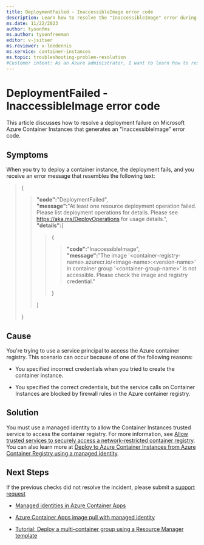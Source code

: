 ```yaml
---
title: DeploymentFailed - InaccessibleImage error code
description: Learn how to resolve the "InaccessibleImage" error during a deployment failure on Azure Container Instances.
ms.date: 11/22/2023
author: tysonfms
ms.author: tysonfreeman
editor: v-jsitser
ms.reviewer: v-leedennis
ms.service: container-instances
ms.topic: troubleshooting-problem-resolution
#Customer intent: As an Azure administrator, I want to learn how to resolve the "InaccessibleImage" error so that I can successfully deploy an image onto a container instance.
---
```

# DeploymentFailed - InaccessibleImage error code

This article discusses how to resolve a deployment failure on Microsoft Azure Container Instances that generates an "InaccessibleImage" error code.

## Symptoms

When you try to deploy a container instance, the deployment fails, and you receive an error message that resembles the following text:

> {
>
> > **"code":**"DeploymentFailed",  
> > **"message":**"At least one resource deployment operation failed. Please list deployment operations for details. Please see <https://aka.ms/DeployOperations> for usage details.",  
> > **"details":**\[
> >
> > > {
> > >
> > > > **"code":**"InaccessibleImage",  
> > > > **"message":**"The image '\<container-registry-name>.azurecr.io/\<image-name>:\<version-name>' in container group '\<container-group-name>' is not accessible. Please check the image and registry credential."
> > >
> > > }
> >
> > \]
>
> }

## Cause

You're trying to use a service principal to access the Azure container registry. This scenario can occur because of one of the following reasons:

- You specified incorrect credentials when you tried to create the container instance.

- You specified the correct credentials, but the service calls on Container Instances are blocked by firewall rules in the Azure container registry.

## Solution

You must use a managed identity to allow the Container Instances trusted service to access the container registry. For more information, see [Allow trusted services to securely access a network-restricted container registry](/azure/container-registry/allow-access-trusted-services#about-trusted-services). You can also learn more at [Deploy to Azure Container Instances from Azure Container Registry using a managed identity](/azure/container-instances/using-azure-container-registry-mi).

## Next Steps 
If the previous checks did not resolve the incident, please submit a [support request](https://portal.azure.com/#blade/Microsoft_Azure_Support/HelpAndSupportBlade/newsupportrequest) 

- [Managed identities in Azure Container Apps](/azure/container-apps/managed-identity)

- [Azure Container Apps image pull with managed identity](/azure/container-apps/managed-identity-image-pull)

- [Tutorial: Deploy a multi-container group using a Resource Manager template](/azure/container-instances/container-instances-multi-container-group)
